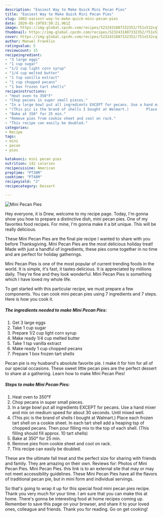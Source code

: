 ```yaml
---
description: "Easiest Way to Make Quick Mini Pecan Pies"
title: "Easiest Way to Make Quick Mini Pecan Pies"
slug: 1802-easiest-way-to-make-quick-mini-pecan-pies
date: 2020-05-19T03:50:21.961Z
image: https://img-global.cpcdn.com/recipes/5232431807332352/751x532cq70/mini-pecan-pies-recipe-main-photo.jpg
thumbnail: https://img-global.cpcdn.com/recipes/5232431807332352/751x532cq70/mini-pecan-pies-recipe-main-photo.jpg
cover: https://img-global.cpcdn.com/recipes/5232431807332352/751x532cq70/mini-pecan-pies-recipe-main-photo.jpg
author: Manuel Franklin
ratingvalue: 5
reviewcount: 15
recipeingredient:
- "3 large eggs"
- "1 cup sugar"
- "1/2 cup light corn syrup"
- "1/4 cup melted butter"
- "1 tsp vanilla extract"
- "1 cup chopped pecans"
- "1 box frozen tart shells"
recipeinstructions:
- "Heat oven to 350°F"
- "Chop pecans in super small pieces."
- "In a large bowl put all ingredients EXCEPT for pecans. Use a hand mixer and mix on medium speed for about 30 seconds. Until mixed well."
- "(This pic is the brand of shells I bought at Walmart.)        Place each frozen tart shell on a cookie sheet. In each tart shell  add a heaping tsp of chopped pecans. Then pour filling mix to the top of each shell.  (This filling should fill approx. 10 tart shells)"
- "Bake at 350° for 25 min."
- "Remove pies from cookie sheet and cool on rack."
- "This recipe can easily be doubled."
categories:
- Recipe
tags:
- mini
- pecan
- pies

katakunci: mini pecan pies 
nutrition: 142 calories
recipecuisine: American
preptime: "PT30M"
cooktime: "PT48M"
recipeyield: "3"
recipecategory: Dessert

---
```



![Mini Pecan Pies](https://img-global.cpcdn.com/recipes/5232431807332352/751x532cq70/mini-pecan-pies-recipe-main-photo.jpg)

Hey everyone, it is Drew, welcome to my recipe page. Today, I'm gonna show you how to prepare a distinctive dish, mini pecan pies. One of my favorites food recipes. For mine, I'm gonna make it a bit unique. This will be really delicious.

These Mini Pecan Pies are the final pie recipe I wanted to share with you before Thanksgiving. Mini Pecan Pies are the most delicious holiday treat! Made with just a handful of ingredients, these pies come together in no time and are perfect for holiday gatherings.

Mini Pecan Pies is one of the most popular of current trending foods in the world. It is simple, it's fast, it tastes delicious. It is appreciated by millions daily. They're fine and they look wonderful. Mini Pecan Pies is something which I have loved my whole life.


To get started with this particular recipe, we must prepare a few components. You can cook mini pecan pies using 7 ingredients and 7 steps. Here is how you cook it.

<!--inarticleads1-->

##### The ingredients needed to make Mini Pecan Pies:

1. Get 3 large eggs
1. Take 1 cup sugar
1. Prepare 1/2 cup light corn syrup
1. Make ready 1/4 cup melted butter
1. Take 1 tsp vanilla extract
1. Make ready 1 cup chopped pecans
1. Prepare 1 box frozen tart shells


Pecan pie is my husband&#39;s absolute favorite pie. I make it for him for all of our special occasions. These sweet little pecan pies are the perfect dessert to share at a gathering. Learn how to make Mini Pecan Pies! 

<!--inarticleads2-->

##### Steps to make Mini Pecan Pies:

1. Heat oven to 350°F
1. Chop pecans in super small pieces.
1. In a large bowl put all ingredients EXCEPT for pecans. Use a hand mixer and mix on medium speed for about 30 seconds. Until mixed well.
1. (This pic is the brand of shells I bought at Walmart.)        Place each frozen tart shell on a cookie sheet. In each tart shell  add a heaping tsp of chopped pecans. Then pour filling mix to the top of each shell.  (This filling should fill approx. 10 tart shells)
1. Bake at 350° for 25 min.
1. Remove pies from cookie sheet and cool on rack.
1. This recipe can easily be doubled.


These are the ultimate fall treat and the perfect size for sharing with friends and family. They are amazing on their own. Reviews for: Photos of Mini Pecan Pies. Mini Pecan Pies. this link is to an external site that may or may not meet accessibility guidelines. These Mini Pecan Pies have all the flavors of traditional pecan pie, but in mini form and individual servings. 

So that's going to wrap it up for this special food mini pecan pies recipe. Thank you very much for your time. I am sure that you can make this at home. There's gonna be interesting food at home recipes coming up. Remember to save this page on your browser, and share it to your loved ones, colleague and friends. Thank you for reading. Go on get cooking!
